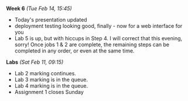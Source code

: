 **Week 6** *(Tue Feb 14, 15:45)*  
- Today's presentation updated
- deployment testing looking good, finally - now for a web interface for you
- Lab 5 is up, but with hiccups in Step 4. I will correct that this evening, sorry!
Once jobs 1 & 2 are complete, the remaining steps can be completed in any order, or even at the same time.

**Labs** *(Sat Feb 11, 09:15)*  
- Lab 2 marking continues.  
- Lab 3 marking is in the queue.
- Lab 4 marking is in the queue.
- Assignment 1 closes Sunday
